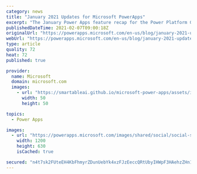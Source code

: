 ```yaml
---
category: news
title: "January 2021 Updates for Microsoft PowerApps"
excerpt: "The January Power Apps feature recap for the Power Platform Global Bootcamp session: &#8220;What is new and exciting in Power Apps&#8221;: https://www.powerplatformbootcamp.com/"
publishedDateTime: 2021-02-07T09:00:18Z
originalUrl: "https://powerapps.microsoft.com/en-us/blog/january-2021-updates-for-microsoft-powerapps/"
webUrl: "https://powerapps.microsoft.com/en-us/blog/january-2021-updates-for-microsoft-powerapps/"
type: article
quality: 72
heat: 72
published: true

provider:
  name: Microsoft
  domain: microsoft.com
  images:
    - url: "https://smartableai.github.io/microsoft-power-apps/assets/images/organizations/microsoft.com-50x50.jpg"
      width: 50
      height: 50

topics:
  - Power Apps

images:
  - url: "https://powerapps.microsoft.com/images/shared/social/social-share-post-ignite.png"
    width: 1200
    height: 630
    isCached: true

secured: "n4t7sk2FUteEH4KbFhmyrZDunUebYk4xzFJzEeccQRtUbyIHWpF3HAehzZHn1HsUgsWJJCTJaTG7YT9ou4GRHHy7hq1/qEtZGIcYFM4POgbNyY4XTuBMGobzGqcCGTqlnIAlk9BQTQLFQvL/QCjBgkl1pJJ8aVkgZ9Q1TI90lJWW6IxP0L7Dss4gz/TD4MzF/5BOhsWLmmi9hxjhC6G1vnQaLnSvbAfnnI8mTHKBmfGhMjkVM87sEAOKsISjM2EUH9o6ZbnjeS2bRmGhQQLKNzQ/zb/7bP9OiBNxKRtU/dlTP9Noql0Um0Yw80bGq+L3bcPH+Me0HgMbYzAMdGxjqHYsVayKJCGcUf4QdT0PSYo=;BsxSEVJF5TE5YZ9/L4Laxw=="
---
```


